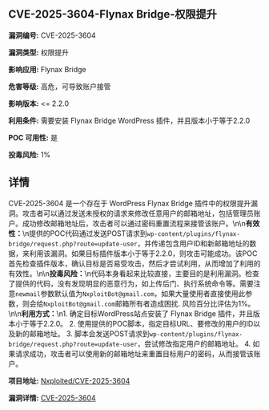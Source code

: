 ## CVE-2025-3604-Flynax Bridge-权限提升

**漏洞编号:** CVE-2025-3604

**漏洞类型:** 权限提升

**影响应用:** Flynax Bridge

**危害等级:** 高危，可导致账户接管

**影响版本:** <= 2.2.0

**利用条件:** 需要安装 Flynax Bridge WordPress 插件，并且版本小于等于2.2.0

**POC 可用性:** 是

**投毒风险:** 1%

## 详情

CVE-2025-3604 是一个存在于 WordPress Flynax Bridge 插件中的权限提升漏洞。攻击者可以通过发送未授权的请求来修改任意用户的邮箱地址，包括管理员账户。成功修改邮箱地址后，攻击者可以通过密码重置流程来接管该账户。\n\n**有效性：**\n提供的POC代码通过发送POST请求到`wp-content/plugins/flynax-bridge/request.php?route=update-user`，并传递包含用户ID和新邮箱地址的数据，来利用该漏洞。如果目标插件版本小于等于2.2.0，则攻击可能成功。该POC首先检查插件版本，确认目标是否易受攻击，然后才尝试利用，从而增加了利用的有效性。\n\n**投毒风险：**\n代码本身看起来比较直接，主要目的是利用漏洞。检查了提供的代码，没有发现明显的恶意行为，如上传后门、执行系统命令等。需要注意`newmail`参数默认值为`NxploitBot@gmail.com`，如果大量使用者直接使用此参数，则会给`NxploitBot@gmail.com`邮箱所有者造成困扰. 风险百分比评估为1%。\n\n**利用方式：**\n1.  确定目标WordPress站点安装了 Flynax Bridge 插件，并且版本小于等于2.2.0。
2.  使用提供的POC脚本，指定目标URL、要修改的用户的ID以及新的邮箱地址。
3.  脚本会发送POST请求到`wp-content/plugins/flynax-bridge/request.php?route=update-user`，尝试修改指定用户的邮箱地址。
4.  如果请求成功，攻击者可以使用新的邮箱地址来重置目标用户的密码，从而接管该账户。

**项目地址:** [Nxploited/CVE-2025-3604](https://github.com/Nxploited/CVE-2025-3604)

**漏洞详情:** [CVE-2025-3604](https://nvd.nist.gov/vuln/detail/CVE-2025-3604)